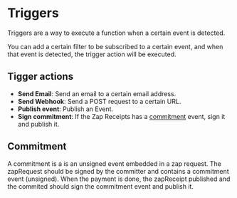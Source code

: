 # Triggers

Triggers are a way to execute a function when a certain event is detected.

You can add a certain filter to be subscribed to a certain event, and when that event is detected, the trigger action will be executed.

## Tigger actions

- **Send Email**: Send an email to a certain email address.
- **Send Webhook**: Send a POST request to a certain URL.
- **Publish event**: Publish an Event.
- **Sign commitment**: If the Zap Receipts has a [commitment](#commitment) event, sign it and publish it.

## Commitment

A commitment is a is an unsigned event embedded in a zap request.
The zapRequest should be signed by the committer and contains a commitment event (unsigned).
When the payment is done, the zapReceipt published and the commited should sign the commitment event and publish it.
